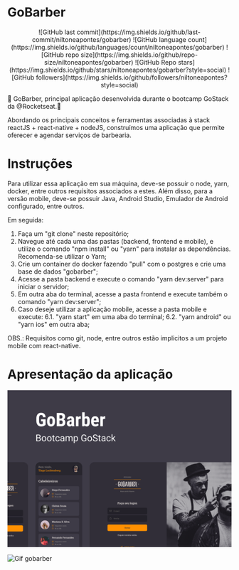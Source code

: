 # GoBarber

<p align="center">
![GitHub last commit](https://img.shields.io/github/last-commit/niltoneapontes/gobarber)
![GitHub language count](https://img.shields.io/github/languages/count/niltoneapontes/gobarber)
![GitHub repo size](https://img.shields.io/github/repo-size/niltoneapontes/gobarber)
![GitHub Repo stars](https://img.shields.io/github/stars/niltoneapontes/gobarber?style=social)
![GitHub followers](https://img.shields.io/github/followers/niltoneapontes?style=social)
<p>
 
💈 GoBarber, principal aplicação desenvolvida durante o bootcamp GoStack da @Rocketseat.🚀

Abordando os principais conceitos e ferramentas associadas à stack reactJS + react-native + nodeJS, construímos uma aplicação que permite oferecer e agendar serviços de barbearia.

# Instruções

Para utilizar essa aplicação em sua máquina, deve-se possuir o node, yarn, docker, entre outros requisitos associados a estes.
Além disso, para a versão mobile, deve-se possuir Java, Android Studio, Emulador de Android configurado, entre outros.

Em seguida:

1. Faça um "git clone" neste repositório;
2. Navegue até cada uma das pastas (backend, frontend e mobile), e utilize o comando "npm install" ou "yarn" para instalar as dependências. Recomenda-se utilizar o Yarn;
3. Crie um container do docker fazendo "pull" com o postgres e crie uma base de dados "gobarber";
4. Acesse a pasta backend e execute o comando "yarn dev:server" para iniciar o servidor;
5. Em outra aba do terminal, acesse a pasta frontend e execute também o comando "yarn dev:server";
6. Caso deseje utilizar a aplicação mobile, acesse a pasta mobile e execute:
 6.1. "yarn start" em uma aba do terminal;
 6.2. "yarn android" ou "yarn ios" em outra aba;

OBS.: Requisitos como git, node, entre outros estão implicitos a um projeto mobile com react-native.

# Apresentação da aplicação

![Capa gobarber](https://github.com/niltoneapontes/gobarber/blob/master/gobarber.png)

![Gif gobarber](https://github.com/niltoneapontes/gobarber/blob/master/out.gif)


